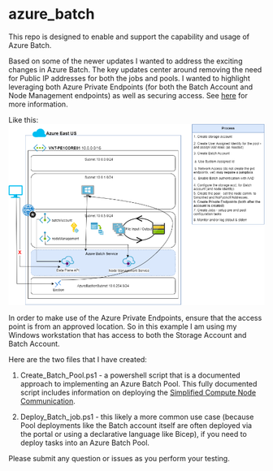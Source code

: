 # azure_batch
This repo is designed to enable and support the capability and usage of Azure Batch.


Based on some of the newer updates I wanted to address the exciting changes in Azure Batch.  The key updates center around removing the need for Public IP addresses for both the jobs and pools. I wanted to highlight leveraging both Azure Private Endpoints (for both the Batch Account and Node Management endpoints) as well as securing access.  See [here](https://learn.microsoft.com/en-us/azure/batch/private-connectivity) for more information.

Like this: ![Azure Batch Architecture using Private Endpoints](https://github.com/tekgnu/azure_batch/blob/31da5796c985d2509ecfcb88f9fc9170b21a06db/media/Azure%20Batch%20Private%20Endpoint%20Design.png)

In order to make use of the Azure Private Endpoints, ensure that the access point is from an approved location.  So in this example I am using my Windows workstation that has access to both the Storage Account and Batch Account.

Here are the two files that I have created:
1. Create_Batch_Pool.ps1 - a powershell script that is a documented approach to implementing an Azure Batch Pool.  This fully documented script includes information on deploying the [Simplified Compute Node Communication](https://learn.microsoft.com/en-us/azure/batch/simplified-compute-node-communication).

2. Deploy_Batch_job.ps1 - this likely a more common use case (because Pool deployments like the Batch account itself are often deployed via the portal or using a declarative language like Bicep), if you need to deploy tasks into an Azure Batch Pool.

Please submit any question or issues as you perform your testing.
